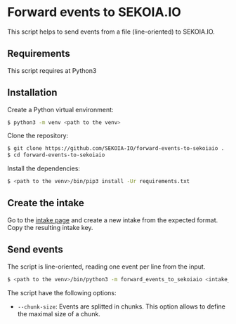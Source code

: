 # Forward events to SEKOIA.IO

This script helps to send events from a file (line-oriented) to SEKOIA.IO.


## Requirements

This script requires at Python3 

## Installation

Create a Python virtual environment:

```bash
$ python3 -m venv <path to the venv>
```

Clone the repository:

```bash
$ git clone https://github.com/SEKOIA-IO/forward-events-to-sekoiaio .
$ cd forward-events-to-sekoiaio
```

Install the dependencies:

```bash
$ <path to the venv>/bin/pip3 install -Ur requirements.txt
```

## Create the intake

Go to the [intake page](https://app.sekoia.io/operations/intakes) and create a new intake from the expected format.
Copy the resulting intake key.

## Send events

The script is line-oriented, reading one event per line from the input.

```bash
$ <path to the venv>/bin/python3 -m forward_events_to_sekoiaio <intake_key> <file containing the events to send>
```

The script have the following options:

- `--chunk-size`: Events are splitted in chunks. This option allows to define the maximal size of a chunk.
